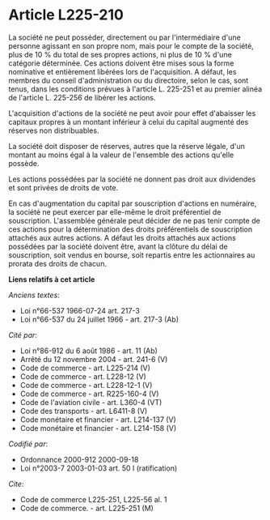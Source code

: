 # Article L225-210

La société ne peut posséder, directement ou par l'intermédiaire d'une personne agissant en son propre nom, mais pour le
compte de la société, plus de 10 % du total de ses propres actions, ni plus de 10 % d'une catégorie déterminée. Ces actions
doivent être mises sous la forme nominative et entièrement libérées lors de l'acquisition. A défaut, les membres du conseil
d'administration ou du directoire, selon le cas, sont tenus, dans les conditions prévues à l'article L. 225-251 et au premier
alinéa de l'article L. 225-256 de libérer les actions.

L'acquisition d'actions de la société ne peut avoir pour effet d'abaisser les capitaux propres à un montant inférieur à celui
du capital augmenté des réserves non distribuables.

La société doit disposer de réserves, autres que la réserve légale, d'un montant au moins égal à la valeur de l'ensemble des
actions qu'elle possède.

Les actions possédées par la société ne donnent pas droit aux dividendes et sont privées de droits de vote.

En cas d'augmentation du capital par souscription d'actions en numéraire, la société ne peut exercer par elle-même le droit
préférentiel de souscription. L'assemblée générale peut décider de ne pas tenir compte de ces actions pour la détermination
des droits préférentiels de souscription attachés aux autres actions. A défaut les droits attachés aux actions possédées par
la société doivent être, avant la clôture du délai de souscription, soit vendus en bourse, soit repartis entre les
actionnaires au prorata des droits de chacun.

**Liens relatifs à cet article**

_Anciens textes_:

  - Loi n°66-537 1966-07-24 art. 217-3
  - Loi n°66-537 du 24 juillet 1966 - art. 217-3 (Ab)

_Cité par_:

  - Loi n°86-912 du 6 août 1986 - art. 11 (Ab)
  - Arrêté du 12 novembre 2004 - art. 241-6 (V)
  - Code de commerce - art. L225-214 (V)
  - Code de commerce - art. L228-12 (V)
  - Code de commerce - art. L228-12-1 (V)
  - Code de commerce - art. R225-160-4 (V)
  - Code de l'aviation civile - art. L360-4 (VT)
  - Code des transports - art. L6411-8 (V)
  - Code monétaire et financier - art. L214-137 (V)
  - Code monétaire et financier - art. L214-158 (V)

_Codifié par_:

  - Ordonnance 2000-912 2000-09-18
  - Loi n°2003-7 2003-01-03 art. 50 I (ratification)

_Cite_:

  - Code de commerce L225-251, L225-56 al. 1
  - Code de commerce. - art. L225-251 (M)
